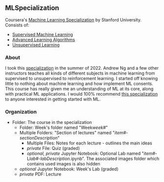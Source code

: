 ## MLSpecialization
Coursera's [Machine Learning Specialization](https://www.coursera.org/specializations/machine-learning-introduction) by Stanford University. Consists of:
* [Supervised Machine Learning](https://www.coursera.org/learn/machine-learning?specialization=machine-learning-introduction)
* [Advanced Learning Algorithms](https://www.coursera.org/learn/advanced-learning-algorithms?specialization=machine-learning-introduction)
* [Unsupervised Learning](https://www.coursera.org/learn/unsupervised-learning-recommenders-reinforcement-learning?specialization=machine-learning-introduction)

### About
I took this [specialization](https://www.coursera.org/specializations/machine-learning-introduction) in the summer of 2022. Andrew Ng and a few other instructors teaches all kinds of different subjects in machine learning from supervised to unsupervised to reinforcement learning. I started off knowing little to nothing about machine learning and how implement ML consents. This course has really given me an understanding of ML at its core, along with practical ML applications. I would 100% recommend [this specialization](https://www.coursera.org/specializations/machine-learning-introduction) to anyone interested in getting started with ML.

### Organization
* Folder: The course in the specialization
    * Folder: Week's folder named "Week*week#*"
    * Multiple Folders: "Section of lectures" named "*item#*-*sectionDescription*"
        * Multiple Files: Notes for each lecture - outlines the main ideas
        * *private* File: Quiz (graded)
        * *optional, private* Jupyter Notebook: Optional Lab named "*item#*-L*lab#*-*labDescription*.ipynb". The associated images folder which contains used images is also hidden
    * *optional* Jupyter Notebook: Week's Lab (graded)
    * *private* PDF: Lecture
